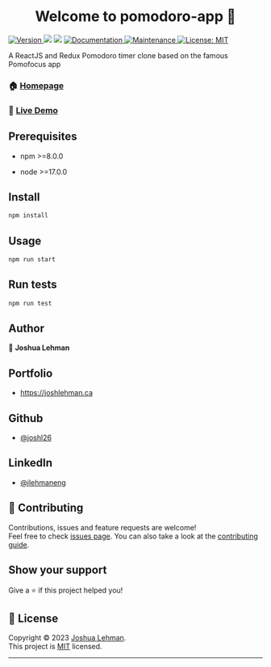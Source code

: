 <h1 align="center">Welcome to pomodoro-app 👋</h1>
<p>
  <a href="https://www.npmjs.com/package/pomodoro-app" target="_blank">
    <img alt="Version" src="https://img.shields.io/npm/v/pomodoro-app.svg">
  </a>
  <img src="https://img.shields.io/badge/npm-%3E%3D8.0.0-blue.svg" />
  <img src="https://img.shields.io/badge/node-%3E%3D17.0.0-blue.svg" />
  <a href="https://github.com/joshl26/pomodoro-app#readme" target="_blank">
    <img alt="Documentation" src="https://img.shields.io/badge/documentation-yes-brightgreen.svg" />
  </a>
  <a href="https://github.com/joshl26/pomodoro-app/graphs/commit-activity" target="_blank">
    <img alt="Maintenance" src="https://img.shields.io/badge/Maintained%3F-yes-green.svg" />
  </a>
  <a href="https://github.com/joshl26/pomodoro-app/blob/master/LICENSE" target="_blank">
    <img alt="License: MIT" src="https://img.shields.io/github/license/joshl26/pomodoro-app" />
  </a>
</p>

<p>
A ReactJS and Redux Pomodoro timer clone based on the famous Pomofocus app
</p>

### 🏠 [Homepage](https://github.com/joshl26/pomodoro-app)

### 👀 [Live Demo](https://joshlehman.ca/pomodor)


## Prerequisites

- npm >=8.0.0
  
- node >=17.0.0

      
## Install

```sh
npm install
```


## Usage

```sh
npm run start
```


## Run tests

```sh
npm run test
```


## Author
👤 **Joshua Lehman**

## Portfolio
- https://joshlehman.ca 

## Github  
- [@joshl26](https://github.com/joshl26)  
  
 ## LinkedIn 
- [@jlehmaneng](https://linkedin.com/in/jlehmaneng)
  
  
  
## 🤝 Contributing

Contributions, issues and feature requests are welcome!<br />Feel free to check [issues page](https://github.com/joshl26/pomodoro-app/issues). You can also take a look at the [contributing guide](https://github.com/joshl26/pomodoro-app/blob/master/CONTRIBUTING.md).

## Show your support

Give a ⭐️ if this project helped you!

## 📝 License

Copyright © 2023 [Joshua Lehman](https://github.com/joshl26).<br />
This project is [MIT](https://github.com/joshl26/pomodoro-app/blob/master/LICENSE) licensed.

---



